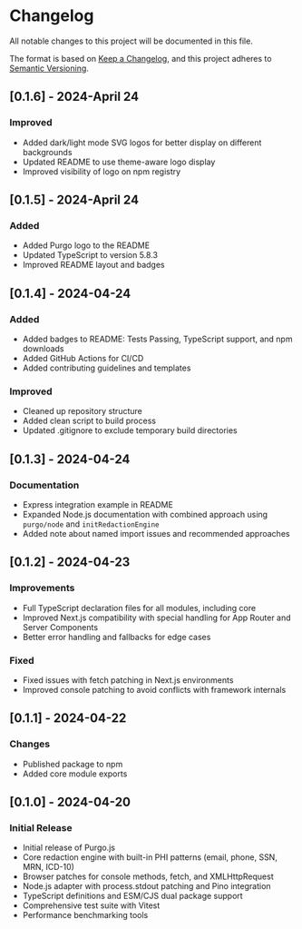 # Changelog

All notable changes to this project will be documented in this file.

The format is based on [Keep a Changelog](https://keepachangelog.com/en/1.0.0/),
and this project adheres to [Semantic Versioning](https://semver.org/spec/v2.0.0.html).

## [0.1.6] - 2024-April 24

### Improved

- Added dark/light mode SVG logos for better display on different backgrounds
- Updated README to use theme-aware logo display
- Improved visibility of logo on npm registry

## [0.1.5] - 2024-April 24

### Added

- Added Purgo logo to the README
- Updated TypeScript to version 5.8.3
- Improved README layout and badges

## [0.1.4] - 2024-04-24

### Added

- Added badges to README: Tests Passing, TypeScript support, and npm downloads
- Added GitHub Actions for CI/CD
- Added contributing guidelines and templates

### Improved

- Cleaned up repository structure
- Added clean script to build process
- Updated .gitignore to exclude temporary build directories

## [0.1.3] - 2024-04-24

### Documentation

- Express integration example in README
- Expanded Node.js documentation with combined approach using `purgo/node` and `initRedactionEngine`
- Added note about named import issues and recommended approaches

## [0.1.2] - 2024-04-23

### Improvements

- Full TypeScript declaration files for all modules, including core
- Improved Next.js compatibility with special handling for App Router and Server Components
- Better error handling and fallbacks for edge cases

### Fixed

- Fixed issues with fetch patching in Next.js environments
- Improved console patching to avoid conflicts with framework internals

## [0.1.1] - 2024-04-22

### Changes

- Published package to npm
- Added core module exports

## [0.1.0] - 2024-04-20

### Initial Release

- Initial release of Purgo.js
- Core redaction engine with built-in PHI patterns (email, phone, SSN, MRN, ICD-10)
- Browser patches for console methods, fetch, and XMLHttpRequest
- Node.js adapter with process.stdout patching and Pino integration
- TypeScript definitions and ESM/CJS dual package support
- Comprehensive test suite with Vitest
- Performance benchmarking tools
